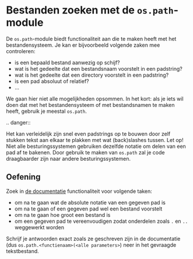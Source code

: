 # Bestanden zoeken met de `os.path`-module
De `os.path`-module biedt functionaliteit aan die te maken heeft met het bestandensysteem. Je kan er bijvoorbeeld volgende zaken mee controleren:

- is een bepaald bestand aanwezig op schijf?
- wat is het gedeelte dat een bestandsnaam voorstelt in een padstring?
- wat is het gedeelte dat een directory voorstelt in een padstring?
- is een pad absoluut of relatief?
- ...

We gaan hier niet alle mogelijkheden opsommen. In het kort: als je iets wil doen dat met het bestandensysteem of met bestandsnamen te maken heeft, gebruik je meestal `os.path`.

.. danger::

   Het kan verleidelijk zijn snel even padstrings op te bouwen door zelf stukken tekst aan elkaar te plakken met wat (back)slashes tussen. Let op! Niet alle besturingssystemen gebruiken dezelfde notatie om delen van een pad af te bakenen. Door gebruik te maken van `os.path` zal je code draagbaarder zijn naar andere besturingssystemen.

## Oefening
Zoek in [de documentatie](https://docs.python.org/3/library/os.path.html?highlight=isfile#os.path.isfile) functionaliteit voor volgende taken:

- om na te gaan wat de absolute notatie van een gegeven pad is
- om na te gaan of een gegeven pad wel een bestand voorstelt
- om na te gaan hoe groot een bestand is
- om een gegeven pad te vereenvoudigen zodat onderdelen zoals `.` en `..` weggewerkt worden

Schrijf je antwoorden exact zoals ze geschreven zijn in de documentatie (dus `os.path.<functienaam>(<alle parameters>`) neer in het gevraagde tekstbestand.


